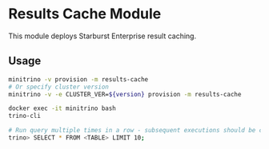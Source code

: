 # Results Cache Module

This module deploys Starburst Enterprise result caching.

## Usage

```sh
minitrino -v provision -m results-cache
# Or specify cluster version
minitrino -v -e CLUSTER_VER=${version} provision -m results-cache

docker exec -it minitrino bash 
trino-cli

# Run query multiple times in a row - subsequent executions should be cached
trino> SELECT * FROM <TABLE> LIMIT 10;
```

